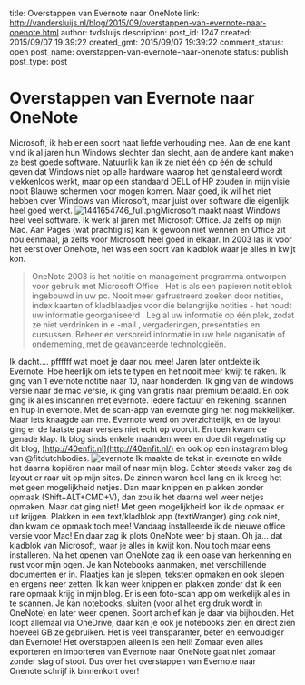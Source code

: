 title: Overstappen van Evernote naar OneNote
link: http://vandersluijs.nl/blog/2015/09/overstappen-van-evernote-naar-onenote.html
author: tvdsluijs
description: 
post_id: 1247
created: 2015/09/07 19:39:22
created_gmt: 2015/09/07 19:39:22
comment_status: open
post_name: overstappen-van-evernote-naar-onenote
status: publish
post_type: post

# Overstappen van Evernote naar OneNote

Microsoft, ik heb er een soort haat liefde verhouding mee. Aan de ene kant vind ik al jaren hun Windows slechter dan slecht, aan de andere kant maken ze best goede software. Natuurlijk kan ik ze niet één op één de schuld geven dat Windows niet op alle hardware waarop het geinstalleerd wordt vlekkenloos werkt, maar op een standaard DELL of HP zouden in mijn visie nooit Blauwe schermen voor mogen komen. Maar goed, ik wil het niet hebben over Windows van Microsoft, maar juist over software die eigenlijk heel goed werkt.  ![1441654746_full.png](/blog/wp-content/uploads/2015/09/1441654746_full-1024x776.png)Microsoft maakt naast Windows heel veel software. Ik werk al jaren met Microsoft Office. Ja zelfs op mijn Mac. Aan Pages (wat prachtig is) kan ik gewoon niet wennen en Office zit nou eenmaal, ja zelfs voor Microsoft heel goed in elkaar. In 2003 las ik voor het eerst over OneNote, het was een soort van kladblok waar je alles in kwijt kon. 

> OneNote 2003 is het notitie en management programma ontworpen voor gebruik met Microsoft Office . Het is als een papieren notitieblok ingebouwd in uw pc. Nooit meer gefrustreerd zoeken door notities, index kaarten of kladblaadjes voor die belangrijke notities - het houdt uw informatie georganiseerd . Leg al uw informatie op één plek, zodat ze niet verdrinken in e -mail , vergaderingen, presentaties en cursussen. Beheer en verspreid informatie in uw hele organisatie of onderneming, met de geavanceerde technologieën.

Ik dacht…. pffffff wat moet je daar nou mee! Jaren later ontdekte ik Evernote. Hoe heerlijk om iets te typen en het nooit meer kwijt te raken. Ik ging van 1 evernote notitie naar 10, naar honderden. Ik ging van de windows versie naar de mac versie, ik ging van gratis naar premium betaald. En ook ging ik alles inscannen met evernote. Iedere factuur en rekening, scannen en hup in evernote. Met de scan-app van evernote ging het nog makkelijker. Maar iets knaagde aan me. Evernote werd on overzichtelijk, en de layout ging er de laatste paar versies niet echt op vooruit. En toen kwam de genade klap. Ik blog sinds enkele maanden weer en doe dit regelmatig op dit blog, [http://40enfit.nl](http://40enfit.nl/) en ook op een instagram blog van @fitdutchbodies. ![evernote](/blog/wp-content/uploads/2015/09/evernote-14-592x535.jpg) Ik maakte de tekst in evernote en wilde het daarna kopiëren naar mail of naar mijn blog. Echter steeds vaker zag de layout er raar uit op mijn sites. De zinnen waren heel lang en ik kreeg het met geen mogelijkheid netjes. Dan maar knippen en plakken zonder opmaak (Shift+ALT+CMD+V), dan zou ik het daarna wel weer netjes opmaken. Maar dat ging niet! Met geen mogelijkheid kon ik de opmaak er uit krijgen. Plakken in een text/kladblok app (textWranger) ging ook niet, dan kwam de opmaak toch mee! Vandaag installeerde ik de nieuwe office versie voor Mac! En daar zag ik plots OneNote weer bij staan. Oh ja… dat kladblok van Microsoft, waar je alles in kwijt kon. Nou toch maar eens installeren. Na het openen van OneNote zag ik een oase van herkenning en rust voor mijn ogen. Je kan Notebooks aanmaken, met verschillende documenten er in. Plaatjes kan je slepen, teksten opmaken en ook slepen en ergens neer zetten. Ik kan weer knippen en plakken zonder dat ik een rare opmaak krijg in mijn blog. Er is een foto-scan app om werkelijk alles in te scannen. Je kan notebooks, sluiten (voor al het erg druk wordt in OneNote) en later weer openen. Soort archief kan je daar via bijhouden. Het loopt allemaal via OneDrive, daar kan je ook je notebooks zien en direct zien hoeveel GB ze gebruiken. Het is veel transparanter, beter en eenvoudiger dan Evernote! Het overstappen alleen is een hell! Zomaar even alles exporteren en importeren van Evernote naar OneNote gaat niet zomaar zonder slag of stoot. Dus over het overstappen van Evernote naar Onenote schrijf ik binnenkort over!